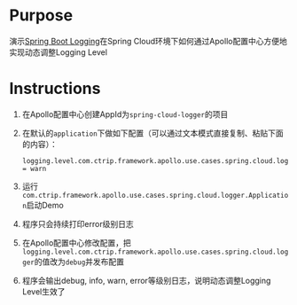 # Purpose

演示[Spring Boot Logging](https://docs.spring.io/spring-boot/docs/current/reference/html/howto-logging.html)在Spring Cloud环境下如何通过Apollo配置中心方便地实现动态调整Logging Level

# Instructions

1. 在Apollo配置中心创建AppId为`spring-cloud-logger`的项目
2. 在默认的`application`下做如下配置（可以通过文本模式直接复制、粘贴下面的内容）：

    ```properties
    logging.level.com.ctrip.framework.apollo.use.cases.spring.cloud.logger = warn
    ```
3. 运行`com.ctrip.framework.apollo.use.cases.spring.cloud.logger.Application`启动Demo
4. 程序只会持续打印error级别日志
5. 在Apollo配置中心修改配置，把`logging.level.com.ctrip.framework.apollo.use.cases.spring.cloud.logger`的值改为`debug`并发布配置
6. 程序会输出debug, info, warn, error等级别日志，说明动态调整Logging Level生效了
